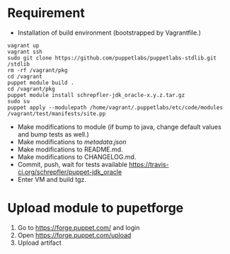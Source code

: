 Requirement
========
- Installation of build environment (bootstrapped by Vagrantfile.)

```shell
vagrant up
vagrant ssh
sudo git clone https://github.com/puppetlabs/puppetlabs-stdlib.git /stdlib
rm -rf /vagrant/pkg
cd /vagrant
puppet module build .
cd /vagrant/pkg
puppet module install schrepfler-jdk_oracle-x.y.z.tar.gz
sudo su
puppet apply --modulepath /home/vagrant/.puppetlabs/etc/code/modules /vagrant/test/manifests/site.pp
```

- Make modifications to module (if bump to java, change default values and bump tests as well.)
- Make modifications to _metadata.json_
- Make modifications to README.md.
- Make modifications to CHANGELOG.md.
- Commit, push, wait for tests available https://travis-ci.org/schrepfler/puppet-jdk_oracle
- Enter VM and build tgz.

Upload module to pupetforge
======
1. Go to https://forge.puppet.com/ and login
2. Open https://forge.puppet.com/upload
3. Upload artifact
